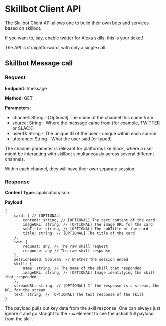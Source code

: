 # Skillbot Client API
The Skillbot Client API allows one to build their own bots and services based on skillbot.

If you want to, say, enable twitter for Alexa skills, this is your ticket!

The API is straightforward, with only a single call.

## Skillbot Message call
### Request
**Endpoint**: /message

**Method**: GET

**Parameters**:
* channel: String - \[Optional\] The name of the channel this came from
* source: String - Where the message came from (for example, TWITTER or SLACK)
* userID: String - The unique ID of the user - unique within each source
* utterance: String - What the user said (or typed)

The channel parameter is relevant for platforms like Slack,
where a user might be interacting with skillbot simultaneously across several different channels.

Within each channel, they will have their own separate session.

### Response
**Content Type**: application/json

**Payload**
```
{
    card: { // [OPTIONAL]
        content: string, // [OPTIONAL] The text content of the card
        imageURL: string, // [OPTIONAL] The image URL for the card
        subTitle: string, // [OPTIONAL] The subTitle of the card
        title: string, // [OPTIONAL] The title of the card
    },
    raw: {
        request: any, // The raw skill request
        response: any // The raw skill response
    },
    sessionEnded: boolean, // Whether the session ended
    skill: {
        name: string, // The name of the skill that responded
        imageURL: string, // [OPTIONAL] Image identifying the skill that responded
    };
    streamURL: string, // [OPTIONAL] If the response is a stream, the URL for the stream
    text: string, // [OPTIONAL] The text response of the skill
}
```

The payload pulls out key data from the skill response. One can always just ignore it and go straight to the `raw` element to see the actual full payload from the skill.
